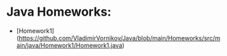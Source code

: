 # Java Homeworks:
- [Homework1] (https://github.com/VladimirVornikov/Java/blob/main/Homeworks/src/main/java/Homework1/Homework1.java)
